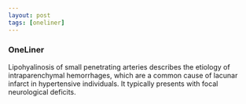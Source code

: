 ```yaml
---
layout: post
tags: [oneliner]
---
```



### OneLiner

Lipohyalinosis of small penetrating arteries describes the etiology of intraparenchymal hemorrhages, which are a common cause of lacunar infarct in hypertensive individuals. It typically presents with focal neurological deficits.
